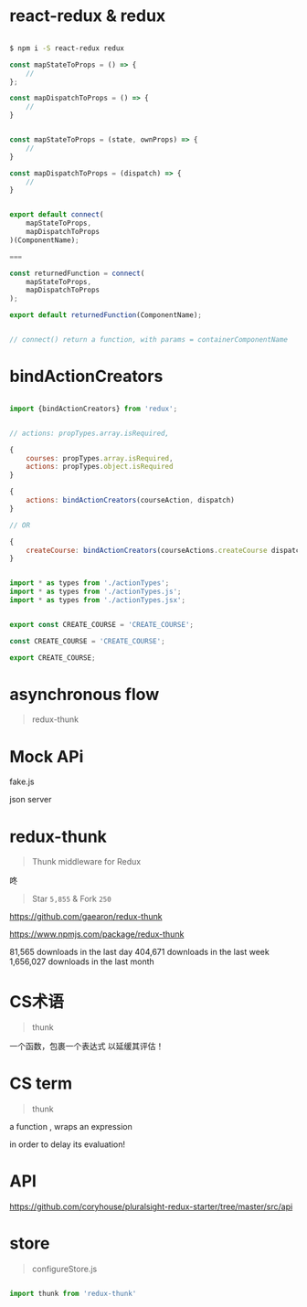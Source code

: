 # react-redux & redux


```sh

$ npm i -S react-redux redux


```



```js
const mapStateToProps = () => {
    //
};

const mapDispatchToProps = () => {
    //
}


const mapStateToProps = (state, ownProps) => {
    //
}

const mapDispatchToProps = (dispatch) => {
    //
}


export default connect(
    mapStateToProps,
    mapDispatchToProps
)(ComponentName);

===

const returnedFunction = connect(
    mapStateToProps,
    mapDispatchToProps
);

export default returnedFunction(ComponentName);


// connect() return a function, with params = containerComponentName


```




# bindActionCreators

```jsx

import {bindActionCreators} from 'redux';


// actions: propTypes.array.isRequired,

{
    courses: propTypes.array.isRequired,
    actions: propTypes.object.isRequired
}

{
    actions: bindActionCreators(courseAction, dispatch)
}

// OR

{
    createCourse: bindActionCreators(courseActions.createCourse dispatch)
}


import * as types from './actionTypes';
import * as types from './actionTypes.js';
import * as types from './actionTypes.jsx';


export const CREATE_COURSE = 'CREATE_COURSE';

const CREATE_COURSE = 'CREATE_COURSE';

export CREATE_COURSE;

```


# asynchronous flow

> redux-thunk


# Mock APi

fake.js

json server




# redux-thunk

> Thunk middleware for Redux

咚

> Star `5,855` & Fork `250`

https://github.com/gaearon/redux-thunk

https://www.npmjs.com/package/redux-thunk

81,565 downloads in the last day
404,671 downloads in the last week
1,656,027 downloads in the last month


# CS术语 

> thunk 

一个函数，包裹一个表达式 以延缓其评估！


# CS term

> thunk

a function , wraps an expression

in order to delay its evaluation!


# API


https://github.com/coryhouse/pluralsight-redux-starter/tree/master/src/api


# store

>  configureStore.js


```js

import thunk from 'redux-thunk'


```











